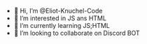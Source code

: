 - 👋 Hi, I’m @Eliot-Knuchel-Code
- 👀 I’m interested in JS ans HTML
- 🌱 I’m currently learning JS;HTML
- 💞️ I’m looking to collaborate on Discord BOT


<!---
Eliot-Knuchel-Code/Eliot-Knuchel-Code is a ✨ special ✨ repository because its `README.md` (this file) appears on your GitHub profile.
You can click the Preview link to take a look at your changes.
--->
